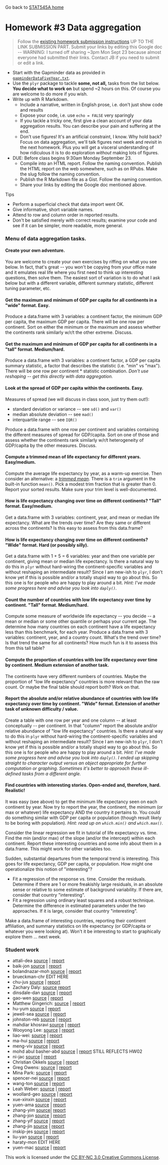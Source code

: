 Go back to [STAT545A home](current.html)

Homework #3 Data aggregation 
========================================================

> Follow the [existing homework submission instructions](hw00_instructions.html) UP TO THE LINK SUBMISSION PART. Submit your links by editing this Google doc -- WARNING: I turned off sharing ~3pm Mon Sept 23 because almost everyone had submitted their links. Contact JB if you need to submit or edit a link.

  * Start with the Gapminder data as provided in [`gapminderDataFiveYear.txt`](http://www.stat.ubc.ca/~jenny/notOcto/STAT545A/examples/gapminder/data/gapminderDataFiveYear.txt).
  * Use the `plyr` package to tackle __some, not all,__ tasks from the list below. __You decide what to work on__ but spend ~2 hours on this. Of course you are welcome to do more if you wish.
  * Write up with R Markdown.
    - Include a narrative, written in English prose, i.e. don't just show code and results
    - Expose your code, i.e. use `echo = FALSE` very sparingly
    - If you tackle a tricky one, first give a clean account of your data aggregation results. You can describe your pain and suffering at the end.
    - Don't use figures! It's an artificial constraint, I know. Why hold back? Focus on data aggregation, we'll talk figures next week and revisit in the next homework. Plus you will get a visceral understanding of how ridiculous it is to do exploration *without* making lots of figures.
  * DUE: Before class begins 9:30am Monday September 23.
    - Compile into an HTML report. Follow the naming convention. Publish the HTML report on the web somewhere, such as on RPubs. Make the slug follow the naming convention.
    - Publish the R Markdown file as a Gist. Follow the naming convention.
    - Share your links by editing the Google doc mentioned above.
 
Tips

  * Perform a superficial check that data import went OK.
  * Give informative, short variable names.
  * Attend to row and column order in reported results.
  * Don't be satisfied merely with correct results; examine your code and see if it can be simpler, more readable, more general.
  
### Menu of data aggregation tasks.







#### Create your own adventure.

You are welcome to create your own exercises by riffing on what you see below. In fact, that's great -- you won't be copying from your office mate and it emulates real life where you first need to think up interesting questions, then solve them. The easiest sort of variation is to do what I ask below but with a different variable, different summary statistic, different tuning parameter, etc.

#### Get the maximum and minimum of GDP per capita for all continents in a "wide" format. Easy.

Produce a data.frame with 3 variables: a continent factor, the minimum GDP per capita, the maximum GDP per capita. There will be one row per continent. Sort on either the minimum or the maximum and assess whether the continents rank similarly w/r/t the other extreme. Discuss.




#### Get the maximum and minimum of GDP per capita for all continents in a "tall" format. Medium/hard.

Produce a data.frame with 3 variables: a continent factor, a GDP per capita summary statistic, a factor that describes the statistic (i.e. "min" vs "max"). There will be one row per continent * statistic combination. *Don't use reshaping -- get this directly with data aggregation.*



#### Look at the spread of GDP per capita within the continents. Easy.

Measures of spread (we will discuss in class soon, just try them out!):

  * standard deviation or variance -- see `sd()` and `var()`
  * median absolute deviation -- see `mad()`
  * interquartile range -- see `IQR()`
  
Produce a data.frame with one row per continent and variables containing the different measures of spread for GDP/capita. Sort on one of those and assess whether the continents rank similarly w/r/t heterogeneity of GDP/capita by the other measures. Discuss.
 



#### Compute a trimmed mean of life expectancy for different years. Easy/medium.

Compute the average life expectancy by year, as a warm-up exercise. Then consider an alternative: a [*trimmed mean*](http://en.wikipedia.org/wiki/Truncated_mean). There is a `trim` argument in the built-in function `mean()`. Pick a modest trim fraction that is greater than 0. Report your sorted results. Make sure your trim level is well-documented.




#### How is life expectancy changing over time on different continents? "Tall" format. Easy/medium.

Get a data.frame with 3 variables: continent, year, and mean or median life expectancy. What are the trends over time? Are they same or different across the continents? Is this easy to assess from this data.frame?




#### How is life expectancy changing over time on different continents? "Wide" format. Hard (or possibly silly).

Get a data.frame with 1 + 5 = 6 variables: year and then one variable per continent, giving mean or median life expectancy. Is there a natural way to do this in `plyr` without hard-wiring the continent-specific variables and without reshaping an intermediate result? Since I am new-ish to `plyr`, I don't know yet if this is possible and/or a totally stupid way to go about this. So this one is for people who are happy to play around a bit. *Hint: I've made some progress here and advise you look into `daply()`.*




#### Count the number of countries with low life expectancy over time by continent. "Tall" format. Medium/hard.

Compute some measure of worldwide life expectancy -- you decide -- a mean or median or some other quantile or perhaps your current age. The determine how many countries on each continent have a life expectancy less than this benchmark, for each year. Produce a data.frame with 3 variables: continent, year, and a country count. What's the trend over time? Is that trend the same for all continents? How much fun is it to assess this from this tall table?




#### Compute the proportion of countries with low life expectancy over time by continent. Medium extension of another task.

The continents have very different numbers of countries. Maybe the proportion of "low life expectancy" countries is more relevant than the raw count. Or maybe the final table should report both? Work on that.




#### Report the absolute and/or relative abundance of countries with low life expectancy over time by continent. "Wide" format. Extension of another task of unknown difficulty / value.

Create a table with one row per year and one column -- at least conceptually -- per continent. In that "column" report the absolute and/or relative abundance of "low life expectancy" countries. Is there a natural way to do this in `plyr` without hard-wiring the continent-specific variables and without reshaping an intermediate result? Since I am new-ish to `plyr`, I don't know yet if this is possible and/or a totally stupid way to go about this. So this one is for people who are happy to play around a bit. *Hint: I've made some progress here and advise you look into `daply()`. I ended up skipping straight to character output versus an object appropriate for further computation or graphing. Sometimes it's better to approach these ill-defined tasks from a different angle.*
 



#### Find countries with interesting stories. Open-ended and, therefore, hard. Realistic!

It was easy (see above) to get the minimum life expectancy seen on each continent by year. Now try to report the year, the continent, the minimum (or max or whatever) life expectancy AND the country it pertains to. You could do something similar with GDP per capita or population (though result likely to be boring with population). *Hint: read up on `which.min()` and `which.max()`.*

Consider the linear regression we fit in tutorial of life expectancy vs. time. Find the min (and/or max) of the slope (and/or the intercept) within each continent. Report these interesting countries and some info about them in a data.frame. This might work for other variables too.

Sudden, substantial departures from the temporal trend is interesting. This goes for life expectancy, GDP per capita, or population. How might one operationalize this notion of "interesting"?

  * Fit a regression of the response vs. time. Consider the residuals. Determine if there are 1 or more freakishly large residuals, in an absolute sense or relative to some estimate of background variability. If there are, consider that country "interesting".
  * Fit a regression using ordinary least squares and a robust technique. Determine the difference in estimated parameters under the two approaches. If it is large, consider that country "interesting".

Make a data.frame of interesting countries, reporting their continent affiliation, and summary statistics on life expectancy (or GDP/capita or whatever you were looking at). Won't it be interesting to start to graphically explore them ... next week.




### Student work

  * attali-dea [source](https://gist.github.com/daattali/6673361#file-stat545a-2013-hw03_attali-dea-rmd) | [report](http://rpubs.com/daattali/stat545a-2013-hw03_attali-dea) 
  * baik-jon [source](https://gist.github.com/jonnybaik/6667437#file-stat545a-2013-hw03_baik-jon-rmd) | [report](http://rpubs.com/jonnybaik/stat545a-2013-hw03_baik-jon)
  * bolandnazar-moh [source](https://gist.github.com/ArephB/6667983#file-stat545a-2013-hw03_bolandnazar-moh-rmd) | [report](http://rpubs.com/aref/stat545a-2013-hw03_bolandnazar-moh)
  * brueckman-chr EDIT HERE
  * chu-jus [source](https://gist.github.com/JustinChu/6667252#file-stat545a-2013-hw03_chu-jus-rmd) | [report](http://rpubs.com/cjustin/stat545a-2013-hw03_chu-jus)
  * Zachary Daly: 
[source](https://gist.github.com/ZDaly/6666365#file-stat545a-2013-hw03_daly-zac-rmd)
[report](http://rpubs.com/Zdaly/stat545a-2013-hw03_daly-zac)
  * dinsdale-dan [source](https://gist.github.com/danieldinsdale/6665986#file-stat545a-2013-hw03_dinsdale-dan-rmd) | [report](http://rpubs.com/danieldinsdale/stat545a-2013-hw03_dinsdale-dan)
  * gao-wen [source](https://gist.github.com/sibyl229/6668047#file-stat545a-2013-hw03_gao-wen-rmd) | [report](http://rpubs.com/less/stat545a-2013-hw03_gao-wen)
  * Matthew Gingerich: [source](https://gist.github.com/MattGingerich/6667676#file-stat545a-2013-hw03_gingerich-mat-rmd) | [report](http://rpubs.com/majugi/stat545a-2013-hw03_gingerich-mat)
  * hu-yum [source](https://gist.github.com/smilecat/6666754#file-stat545a-2013-hw03_hu-yum-rmd) | [report](http://rpubs.com/smilecat/stat545a-2013-hw03_hu-yum)
  * jewell-sea [source](https://gist.github.com/jewellsean/bf3c28b63e6f99953153#file-stat545a-2013-hw03_jewell-sea-rmd) | [report](http://rpubs.com/jewellsean/stat545a-2013-hw03_jewell-sea)
  * johnston-reb [source](https://gist.github.com/rebjoh/6667299#file-stat545a-2013-hw03_johnston-reb-rmd) | [report](http://rpubs.com/rljohn/stat545a-2013-hw03_johnston-reb)
  * mahdiar khosravi [source](https://gist.github.com/Mahdiark/6671508#file-stat545a-2013-hw03_khosravi-mah-rmd) | [report](http://rpubs.com/mahdiar/stat545a-2013-hw03_khosravi-mah)
  * Wooyong Lee: 
[source](https://gist.github.com/folias/6661622#file-stat545a-2013-hw03_lee-woo) | [report](http://rpubs.com/folias/stat545a-2013-hw03_lee-woo)
  * liao-wei: [source](https://gist.github.com/feiba/6674299#file-stat545a-2013-hw03_liao_wei-rmd) | [report](http://rpubs.com/winson/stat545a-2013-hw03_liao_wei)
  * ma-hui [source](https://gist.github.com/horsehuiting/6673172#file-stat545a-2013-hw03_ma-hui-rmd) | [report](http://rpubs.com/Huiting/stat545a-2013-hw03_ma-hui)
  * meng-viv [source](https://gist.github.com/vmeng321/6667418#file-stat545a-2013-hw03_meng-viv-rmd) | [report](http://rpubs.com/vmeng321/stat545a-2013-hw03_meng-viv)
  * mohd abul basher-abd [source](https://gist.github.com/atante/6568521#file-stat545a-2013-hw02_mohd-abul-basher-abd-rmd) | [report](http://rpubs.com/meitantei/stat545a-2013-hw02_mohdabulbasher-abd) STILL REFLECTS HW02
  * ni-jac [source](https://gist.github.com/jacknii/6663292#file-stat545a-2013-hw03_ni-jac-rmd) | [report](http://rpubs.com/jackni/stat545a-2013-hw03_ni-jac)
  * Christian Okkels [source](https://gist.github.com/cbokkels/6654193#file-stat545a-2013-hw03_okkels-chr-rmd) | [report](http://rpubs.com/cbokkels/stat545a-2013-hw03_okkels-chr)
  * Greg Owens: [source](https://gist.github.com/opsin/6666283#file-stat545a-2013-hw03_owens-greg-rmd) | [report](http://rpubs.com/opsin/stat545a-2013-hw03_owens-greg)
  * Mina Park: [source](https://gist.github.com/parkm87/6665438#file-stat545a-2013-hw03_park-min-rmd) | [report](http://rpubs.com/parkm87/stat545a-2013-hw03_park-min)
  * spencer-nei [source](https://gist.github.com/neilspencer/6558151#file-stat545a-2013-hw03_spencer-neil-rmd) | [report](http://rpubs.com/neil_spencer/stat545a-2013-hw03_spencer-nei)
  * wang-ton [source](https://gist.github.com/yzhxh/6670081#file-stat545a-2013-hw03_wang-ton-rmd) | 
[report](http://rpubs.com/yzhxh/stat545a-2013-hw03_wang-ton)
  * Leah Weber: [source](https://gist.github.com/lweber21/6667096#file-stat545a-2013-hw03_weber-lea-rmd) | [report](http://rpubs.com/lweber21/stat545a-2013-hw03_weber-lea)
  * woollard-geo [source](https://gist.github.com/geoffwoollard/6666457#file-stat545a-2013-hw03_woollard-geo-rmd) | [report](http://rpubs.com/gwoollard/stat545a-2013-hw03_woollard-geo)
  * xue-xinxin [source](https://gist.github.com/xxue/6663673#file-stat545a-2013-hw03_xue-xinxin-rmd) | [report](http://rpubs.com/xxue/8829) 
  * yuen-ama [source](https://gist.github.com/amandammor/6666007#file-stat545a-2013-hw03_yuen-ama-rmd) | [report](http://rpubs.com/amandammor/stat545a-2013-hw03_yuen-ama)
  * zhang-yim [source](https://gist.github.com/zym268/6667601#file-stat545a-2013-hw03_zhang-yim-rmd)| [report](http://rpubs.com/zym268/STAT545A-2013-hw03_zhang-yim)
  * zhang-jon [source](https://gist.github.com/jzhang722/6665486#file-stat545a-2013-hw03_zhang-jon-rmd) | [report](http://rpubs.com/jzhang722/stat545a-2013-hw03_zhang-jon)
  * zhang-yif 
[source](https://gist.github.com/dora7870/6630819#file-stat545a-2013-hw03_zhang-yif-rmd) | [report](http://rpubs.com/dora7870/stat545a-2013-hw03_zhang-yif)
  * zhang-jin [source](https://gist.github.com/0527zhangjinyuan/6673340#file-stat545a-2013-hw03_zhang-jin-rmd) | [report](http://rpubs.com/zhangjinyuan/stat545a-2013-hw03_zhang-jin)
  * inskip-jes [source](https://gist.github.com/jinskip/6665098#file-stat545a-2013-hw03_inskip-jes-rmd) | [report](http://rpubs.com/jinskip/stat545a-2013-hw03_inskip-jes)
  * liu-yan [source](https://gist.github.com/swallow0001/6673645#file-stat545a-2013-hw3_liu) | [report](http://rpubs.com/swallow0001/STAT545a-2013-hw3_Liu)
  * haraty-mon EDIT HERE
  * yuen-mac [source](https://gist.github.com/myuen/6672095#file-stat545a-2013-hw03_yuen-mac-rmd) | [report](http://rpubs.com/myuen/stat545a-2013-hw03_yuen-mac)


<div class="footer">
This work is licensed under the  <a href="http://creativecommons.org/licenses/by-nc/3.0/">CC BY-NC 3.0 Creative Commons License</a>.
</div>
